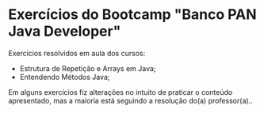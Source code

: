 # Exercícios do Bootcamp "Banco PAN Java Developer"

Exercícios resolvidos em aula dos cursos: 

- Estrutura de Repetição e Arrays em Java;
- Entendendo Métodos Java;

Em alguns exercícios fiz alterações no intuito de praticar o conteúdo apresentado, mas a maioria está seguindo a resolução do(a) professor(a)..
